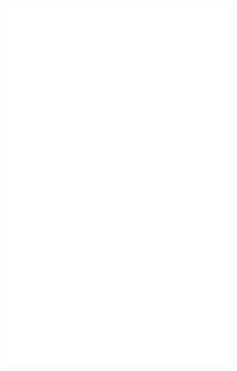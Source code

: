 [<img align="left" width="390" alt="🦑" src="https://raw.githubusercontent.com/wujunze/wujunze/main/github-metrics.svg">](#)
